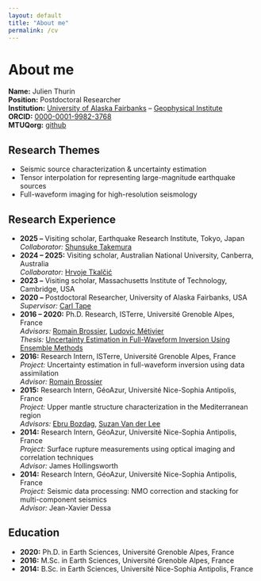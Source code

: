 ```yaml
---
layout: default
title: "About me"
permalink: /cv
---
```


# About me

**Name:** Julien Thurin  
**Position:** Postdoctoral Researcher  
**Institution:** [University of Alaska Fairbanks](https://www.uaf.edu/uaf/) – [Geophysical Institute](https://www.gi.alaska.edu/)  
**ORCID:** [0000-0001-9982-3768](https://orcid.org/0000-0001-9982-3768)  
**MTUQorg:** [github](https://github.com/mtuqorg/mtuq)

## Research Themes

- Seismic source characterization & uncertainty estimation  
- Tensor interpolation for representing large-magnitude earthquake sources  
- Full-waveform imaging for high-resolution seismology

## Research Experience

* **2025 –** Visiting scholar, Earthquake Research Institute, Tokyo, Japan  
  *Collaborator:* [Shunsuke Takemura](https://sites.google.com/site/takeshun1984/)
* **2024 – 2025:** Visiting scholar, Australian National University, Canberra, Australia  
  *Collaborator:* [Hrvoje Tkalčić](https://rses.anu.edu.au/%7Ehrvoje/)
* **2023 –** Visiting scholar, Massachusetts Institute of Technology, Cambridge, USA  
* **2020 –** Postdoctoral Researcher, University of Alaska Fairbanks, USA  
*Supervisor:* [Carl Tape](https://sites.google.com/alaska.edu/carltape)
* **2016 – 2020:** Ph.D. Research, ISTerre, Université Grenoble Alpes, France  
  *Advisors:* [Romain Brossier](https://users.isterre.fr/brossier/), [Ludovic Métivier](https://membres-ljk.imag.fr/Ludovic.Metivier/)  
  *Thesis:* [Uncertainty Estimation in Full-Waveform Inversion Using Ensemble Methods](https://theses.hal.science/tel-02570602v1)  
* **2016:** Research Intern, ISTerre, Université Grenoble Alpes, France  
  *Project:* Uncertainty estimation in full-waveform inversion using data assimilation  
  *Advisor:* [Romain Brossier](https://users.isterre.fr/brossier/)  
* **2015:** Research Intern, GéoAzur, Université Nice-Sophia Antipolis, France  
  *Project:* Upper mantle structure characterization in the Mediterranean region  
  *Advisors:* [Ebru Bozdag](https://ebrucsm.wordpress.com/), [Suzan Van der Lee](https://geophysics.earth.northwestern.edu/seismology/suzan/)  
* **2014:** Research Intern, GéoAzur, Université Nice-Sophia Antipolis, France  
  *Project:* Surface rupture measurements using optical imaging and correlation techniques  
  *Advisor:* James Hollingsworth  
* **2014:** Research Intern, GéoAzur, Université Nice-Sophia Antipolis, France  
  *Project:* Seismic data processing: NMO correction and stacking for multi-component seismics  
  *Advisor:* Jean-Xavier Dessa  

## Education

* **2020:** Ph.D. in Earth Sciences, Université Grenoble Alpes, France  
* **2016:** M.Sc. in Earth Sciences, Université Grenoble Alpes, France  
* **2014:** B.Sc. in Earth Sciences, Université Nice-Sophia Antipolis, France